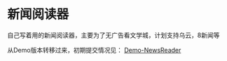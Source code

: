 # 新闻阅读器

自己写着用的新闻阅读器，主要为了无广告看文学城，计划支持乌云，8新闻等

从Demo版本转移过来，初期提交情况见：
[Demo-NewsReader](http://git.oschina.net/conanwhf/ios_small_demo/tree/master/NewsReader/)


